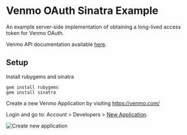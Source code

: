 Venmo OAuth Sinatra Example
=============

An example server-side implementation of obtaining a long-lived access token for Venmo OAuth. 

Venmo API documentation available [here](http://venmo.com/api).

Setup
-----------

Install rubygems and sinatra 

    gem install rubygems
    gem install sinatra 

Create a new Venmo Application by visiting https://venmo.com/

Login and go to: Account > Developers > [New Application](https://venmo.com/account/app/new).

![Create new application](https://dl.dropbox.com/u/800/Captured/GbalC.png)
